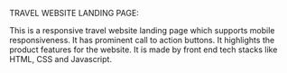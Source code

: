 TRAVEL WEBSITE LANDING PAGE:

This is a responsive travel website landing page which supports mobile responsiveness.
It has prominent call to action buttons.
It highlights the product features for the website.
It is made by front end tech stacks like HTML, CSS and Javascript.

